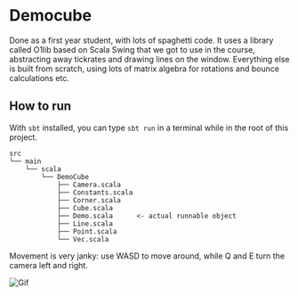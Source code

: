 # Democube

Done as a first year student, with lots of spaghetti code. 
It uses a library called O1lib based on Scala Swing that we got to use in the course, abstracting away tickrates and drawing lines on the window. Everything else is built from scratch, using lots of matrix algebra for rotations and bounce calculations etc. 

## How to run
With `sbt` installed, you can type `sbt run` in a terminal while in the root of this project. 

```
src
└── main
    └── scala
        └── DemoCube
            ├── Camera.scala
            ├── Constants.scala
            ├── Corner.scala
            ├── Cube.scala
            ├── Demo.scala      <- actual runnable object
            ├── Line.scala
            ├── Point.scala
            └── Vec.scala
```
Movement is very janky: use WASD to move around, while Q and E turn the camera left and right. 

![Gif](https://github.com/peik-etzell/demo-cube/blob/master/pictures/demo.gif)
